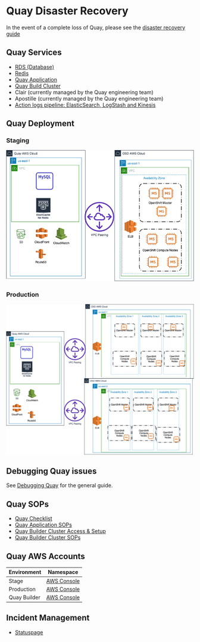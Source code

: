 # Quay Disaster Recovery

In the event of a complete loss of Quay, please see the [disaster recovery guide](disaster-recovery.md)

## Quay Services

- [RDS (Database)](services/database.md)
- [Redis](services/redis.md)
- [Quay Application](quayio.md)
- [Quay Build Cluster](builder.md)
- Clair (currently managed by the Quay engineering team)
- Apostille (currently managed by the Quay engineering team)
- [Action logs pipeline: ElasticSearch, LogStash and Kinesis](services/action-logs/overview.md)

## Quay Deployment

### Staging

![](images/quayio-stage.png)

### Production

![](images/quayio-prod.png)

## Debugging Quay issues

See [Debugging Quay](issues/overview.md) for the general guide.

## Quay SOPs

- [Quay Checklist](quay-checklist.md)
- [Quay Application SOPs](quayio.md)
- [Quay Builder Cluster Access & Setup](quay-builder-ocp-cluster-setup/README.md)
- [Quay Builder Cluster SOPs](builder.md)

## Quay AWS Accounts

| Environment | Namespace |
| --- | --- |
|Stage|[AWS Console](https://quayio-stage.signin.aws.amazon.com/console)|
|Production|[AWS Console](https://quayio.signin.aws.amazon.com/console)|
|Quay Builder|[AWS Console](https://505980430375.signin.aws.amazon.com/console)|

## Incident Management

- [Statuspage](statuspage.md)
